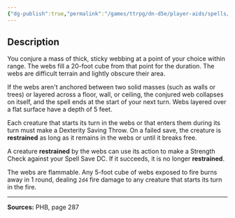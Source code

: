 ```yaml
---
{"dg-publish":true,"permalink":"/games/ttrpg/dn-d5e/player-aids/spells/level-2/web/","tags":["TTRPG/DND/5e","verbal","somatic","material","concentration","Spell"],"noteIcon":""}
---
```



## Description
You conjure a mass of thick, sticky webbing at a point of your choice within range.
The webs fill a 20-foot cube from that point for the duration.
The webs are difficult terrain and lightly obscure their area.

If the webs aren't anchored between two solid masses (such as walls or trees) or layered across a floor, wall, or ceiling, the conjured web collapses on itself, and the spell ends at the start of your next turn.
Webs layered over a flat surface have a depth of 5 feet.

Each creature that starts its turn in the webs or that enters them during its turn must make a Dexterity Saving Throw.
On a failed save, the creature is **restrained** as long as it remains in the webs or until it breaks free.

A creature **restrained** by the webs can use its action to make a Strength Check against your Spell Save DC.
If it succeeds, it is no longer **restrained**.

The webs are flammable.
Any 5-foot cube of webs exposed to fire burns away in 1 round, dealing `2d4` fire damage to any creature that starts its turn in the fire.

---

**Sources:** PHB, page 287
